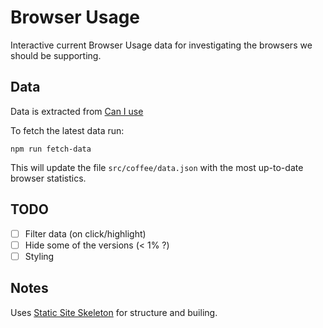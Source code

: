 # Browser Usage

Interactive current Browser Usage data for investigating the browsers we should be supporting.

## Data

Data is extracted from [Can I use](http://caniuse.com/usage-table)

To fetch the latest data run:
```shell
npm run fetch-data
```

This will update the file `src/coffee/data.json` with the most up-to-date browser statistics.

## TODO

- [ ] Filter data (on click/highlight)
- [ ] Hide some of the versions (< 1% ?)
- [ ] Styling

## Notes

Uses [Static Site Skeleton](https://github.com/davestevens/static-site-skeleton) for structure and builing.

